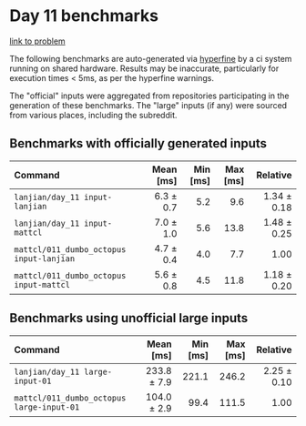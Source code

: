 # Day 11 benchmarks

[link to problem](http://adventofcode.com/2021/day/11)

The following benchmarks are auto-generated via [hyperfine](https://github.com/sharkdp/hyperfine) by a ci system running on shared hardware. Results may be inaccurate, particularly for execution times < 5ms, as per the hyperfine warnings.

The "official" inputs were aggregated from repositories participating in the generation of these benchmarks. The "large" inputs (if any) were sourced from various places, including the subreddit.

## Benchmarks with officially generated inputs
| Command | Mean [ms] | Min [ms] | Max [ms] | Relative |
|:---|---:|---:|---:|---:|
| `lanjian/day_11 input-lanjian` | 6.3 ± 0.7 | 5.2 | 9.6 | 1.34 ± 0.18 |
| `lanjian/day_11 input-mattcl` | 7.0 ± 1.0 | 5.6 | 13.8 | 1.48 ± 0.25 |
| `mattcl/011_dumbo_octopus input-lanjian` | 4.7 ± 0.4 | 4.0 | 7.7 | 1.00 |
| `mattcl/011_dumbo_octopus input-mattcl` | 5.6 ± 0.8 | 4.5 | 11.8 | 1.18 ± 0.20 |
## Benchmarks using unofficial large inputs
| Command | Mean [ms] | Min [ms] | Max [ms] | Relative |
|:---|---:|---:|---:|---:|
| `lanjian/day_11 large-input-01` | 233.8 ± 7.9 | 221.1 | 246.2 | 2.25 ± 0.10 |
| `mattcl/011_dumbo_octopus large-input-01` | 104.0 ± 2.9 | 99.4 | 111.5 | 1.00 |
